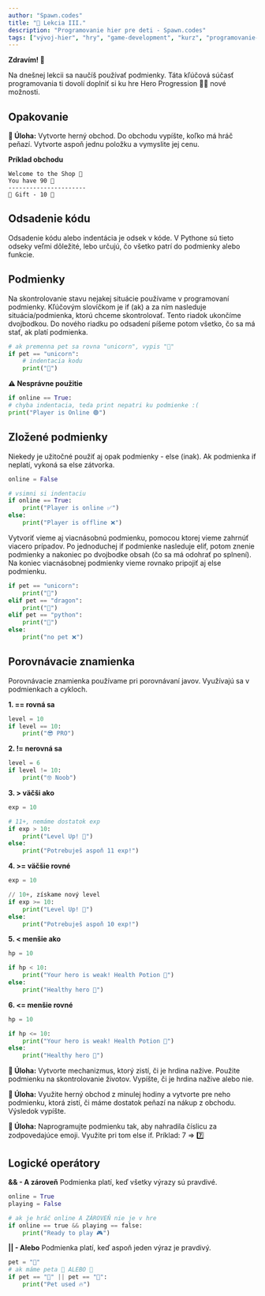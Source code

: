 ```yaml
---
author: "Spawn.codes"
title: "🐍 Lekcia III."
description: "Programovanie hier pre deti - Spawn.codes"
tags: ["vývoj-hier", "hry", "game-development", "kurz", "programovanie-hier", "programovanie-pre-deti"]
---
```


**Zdravím! 👋**

<!--more-->

Na dnešnej lekcii sa naučíš používať <span class="font-semibold text-lg text-slate-800 text-center max-w-sm mx-1 rounded-md px-2 py-1 bg-gradient-to-r from-indigo-200 via-red-200 to-yellow-100 shadow-md shadow-indigo-600">podmienky</span>. Táta kľúčová súčasť programovania ti dovolí doplniť si ku hre <span class="font-semibold text-lg text-slate-800 text-center max-w-sm mx-1 rounded-md px-2 py-1 bg-gradient-to-r from-indigo-200 via-red-200 to-yellow-100 shadow-md shadow-indigo-600">Hero Progression 🧙‍♂️</span> nové možnosti.


## Opakovanie

<span class="font-mono text-slate-400 text-center max-w-sm mx-1 rounded-md px-2 py-1 bg-slate-800">**🔰 Úloha:** Vytvorte herný obchod. Do obchodu vypíšte, koľko má hráč peňazí. Vytvorte aspoň jednu položku a vymyslite jej cenu.</span>

**Príklad obchodu**

```
Welcome to the Shop 👋
You have 90 💸
----------------------
🎁 Gift - 10 💸
```

## Odsadenie kódu
Odsadenie kódu alebo <span class="font-semibold text-lg text-slate-800 text-center max-w-sm mx-1 rounded-md px-2 py-1 bg-gradient-to-r from-indigo-200 via-red-200 to-yellow-100 shadow-md shadow-indigo-600">indentácia</span> je odsek v kóde. V Pythone sú tieto odseky veľmi dôležité, lebo určujú, čo všetko patrí do podmienky alebo funkcie.

## Podmienky
Na skontrolovanie stavu nejakej situácie používame v programovaní podmienky. Kľúčovým slovíčkom je <span class="font-mono text-slate-400 text-center max-w-sm mx-1 rounded-md px-2 py-1 bg-slate-800">if</span> (ak) a za ním nasleduje situácia/podmienka, ktorú chceme skontrolovať. Tento riadok ukončíme dvojbodkou. Do nového riadku po odsadení píšeme potom všetko, čo sa má stať, ak platí podmienka.

```python
# ak premenna pet sa rovna "unicorn", vypis "🦄"
if pet == "unicorn":
    # indentacia kodu
    print("🦄")
```

**⚠️ Nesprávne použitie**
```python
if online == True:
# chyba indentacia, teda print nepatri ku podmienke :(
print("Player is Online 🟢")
```

## Zložené podmienky
Niekedy je užitočné použiť aj opak podmienky - <span class="font-mono text-slate-400 text-center max-w-sm mx-1 rounded-md px-2 py-1 bg-slate-800">else</span> (inak). Ak podmienka if neplatí, vykoná sa else zátvorka.

```python
online = False

# vsimni si indentaciu
if online == True:
    print("Player is online ✅")
else:
    print("Player is offline ❌")
```

Vytvoriť vieme aj <span class="font-semibold text-lg text-slate-800 text-center max-w-sm mx-1 rounded-md px-2 py-1 bg-gradient-to-r from-indigo-200 via-red-200 to-yellow-100 shadow-md shadow-indigo-600">viacnásobnú podmienku</span>, pomocou ktorej vieme zahrnúť viacero prípadov. Po jednoduchej <span class="font-mono text-slate-400 text-center max-w-sm mx-1 rounded-md px-2 py-1 bg-slate-800">if</span> podmienke nasleduje <span class="font-mono text-slate-400 text-center max-w-sm mx-1 rounded-md px-2 py-1 bg-slate-800">elif</span>, potom znenie podmienky a nakoniec po dvojbodke obsah (čo sa má odohrať po splnení). Na koniec viacnásobnej podmienky vieme rovnako pripojiť aj <span class="font-mono text-slate-400 text-center max-w-sm mx-1 rounded-md px-2 py-1 bg-slate-800">else</span> podmienku.

```python
if pet == "unicorn":
    print("🦄")
elif pet == "dragon":
    print("🐲")
elif pet == "python":
    print("🐍")
else:
    print("no pet ❌")
```

## Porovnávacie znamienka
Porovnávacie znamienka používame pri porovnávaní javov. Využívajú sa v podmienkach a
cykloch.

**1. == rovná sa**

```python
level = 10
if level == 10:
    print("😎 PRO")
```

**2. != nerovná sa**

```python
level = 6
if level != 10:
    print("🤓 Noob")
```

**3. > väčši ako**

```python
exp = 10

# 11+, nemáme dostatok exp
if exp > 10:
    print("Level Up! 🎉")
else:
    print("Potrebuješ aspoň 11 exp!")
```

**4. >= väčšie rovné**

```python
exp = 10

// 10+, získame nový level
if exp >= 10:
    print("Level Up! 🎉")
else:
    print("Potrebuješ aspoň 10 exp!")
```

**5. < menšie ako**

```python
hp = 10

if hp < 10:
    print("Your hero is weak! Health Potion 🍯")
else:
    print("Healthy hero 💪")
```

**6. <= menšie rovné**

```python
hp = 10

if hp <= 10:
    print("Your hero is weak! Health Potion 🍯")
else:
    print("Healthy hero 💪")
```

<span class="font-mono text-slate-400 text-center max-w-sm mx-1 rounded-md px-2 py-1 bg-slate-800">**🔰 Úloha:** Vytvorte mechanizmus, ktorý zistí, či je hrdina nažive. Použite podmienku na skontrolovanie životov. Vypíšte, či je hrdina nažive alebo nie.</span>

<span class="font-mono text-slate-400 text-center max-w-sm mx-1 rounded-md px-2 py-1 bg-slate-800">**🔰 Úloha:** Využite herný obchod z minulej hodiny a vytvorte pre neho podmienku, ktorá zistí, či máme dostatok peňazí na nákup z obchodu. Výsledok vypíšte.</span>

<span class="font-mono text-slate-400 text-center max-w-sm mx-1 rounded-md px-2 py-1 bg-slate-800">**🔰 Úloha:** Naprogramujte podmienku tak, aby nahradila číslicu za zodpovedajúce emoji. Využite pri tom else if. Príklad: 7 => 7️⃣</span>

## Logické operátory
**&& - A zároveň**
Podmienka platí, keď všetky výrazy sú pravdivé.

```python
online = True
playing = False

# ak je hráč online A ZÁROVEŇ nie je v hre
if online == true && playing == false:
    print("Ready to play 🎮")
```

**|| - Alebo**
Podmienka platí, keď aspoň jeden výraz je pravdivý.

```python
pet = "🦊"
# ak máme peta 🐲 ALEBO 🦊
if pet == "🐲" || pet == "🦊":
    print("Pet used 🔥")
```